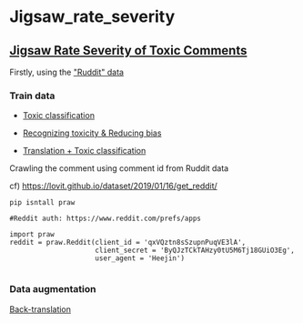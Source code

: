 # Jigsaw_rate_severity


## [Jigsaw Rate Severity of Toxic Comments](https://www.kaggle.com/c/jigsaw-toxic-severity-rating/overview)

Firstly, using the ["Ruddit" data](https://github.com/hadarishav/Ruddit/tree/main/Dataset)

### Train data

- [Toxic classification](https://www.kaggle.com/c/jigsaw-toxic-comment-classification-challenge/data)

- [Recognizing toxicity & Reducing bias](https://www.kaggle.com/c/jigsaw-unintended-bias-in-toxicity-classification/data)

- [Translation + Toxic classification](https://www.kaggle.com/c/jigsaw-multilingual-toxic-comment-classification/data)


Crawling the comment using comment id from Ruddit data

cf) https://lovit.github.io/dataset/2019/01/16/get_reddit/

```
pip isntall praw

#Reddit auth: https://www.reddit.com/prefs/apps
```


```
import praw
reddit = praw.Reddit(client_id = 'qxVQztn8sSzupnPuqVE3lA',
                     client_secret = 'ByQJzTCkTAHzy0tU5M6Tj18GUiO3Eg',
                     user_agent = 'Heejin')
                                   
```

### Data augmentation

[Back-translation](https://dzlab.github.io/dltips/en/pytorch/text-augmentation/)
